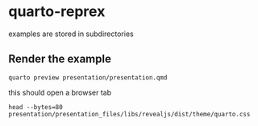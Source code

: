 # quarto-reprex
examples are stored in subdirectories

## Render the example

    quarto preview presentation/presentation.qmd

this should open a browser tab

    head --bytes=80 presentation/presentation_files/libs/revealjs/dist/theme/quarto.css
